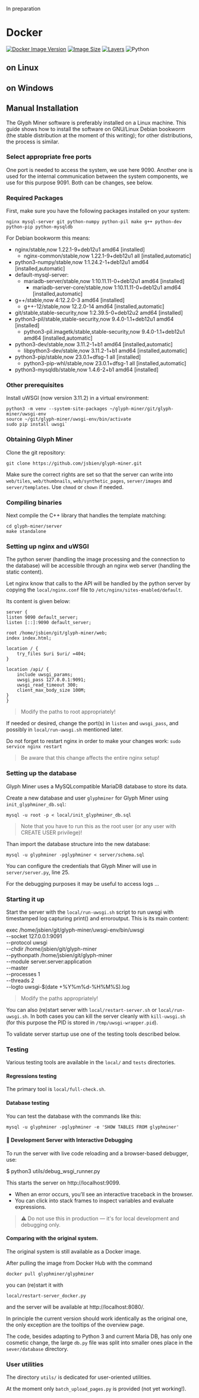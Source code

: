In preparation

# Docker

[![Docker Image Version](https://img.shields.io/docker/v/glyphminer/glyphminer?sort=semver)](https://hub.docker.com/r/glyphminer/glyphminer)
[![Image Size](https://img.shields.io/badge/size-203.6MB-lightgrey)](https://hub.docker.com/r/glyphminer/glyphminer) [![Layers](https://img.shields.io/badge/layers-18-blue)](https://hub.docker.com/r/glyphminer/glyphminer)
![Python](https://img.shields.io/badge/python-3.8%2B-blue)


## on Linux

## on Windows

## Manual Installation
The Glyph Miner software is preferably installed on a Linux
machine. This guide shows how to install the software on GNU/Linux
Debian bookworm (the stable distribution at the moment of this
writing); for other distributions, the process is similar.

### Select appropriate free ports

One port is needed to access the system, we use here 9090. Another one
is used for the internal communication between the system components,
we use for this purpose  9091. Both can be changes, see below.

### Required Packages
First, make sure you have the following packages installed on your system:

`nginx mysql-server git python-numpy python-pil make g++ python-dev python-pip python-mysqldb`

For Debian bookworm this means:

* nginx/stable,now 1.22.1-9+deb12u1 amd64 [installed]
  * nginx-common/stable,now 1.22.1-9+deb12u1 all [installed,automatic]
* python3-numpy/stable,now 1:1.24.2-1+deb12u1 amd64 [installed,automatic]
* default-mysql-server:
  * mariadb-server/stable,now 1:10.11.11-0+deb12u1 amd64 [installed]
     * mariadb-server-core/stable,now 1:10.11.11-0+deb12u1 amd64 [installed,automatic]
* g++/stable,now 4:12.2.0-3 amd64 [installed]
  * g++-12/stable,now 12.2.0-14 amd64 [installed,automatic]
* git/stable,stable-security,now 1:2.39.5-0+deb12u2 amd64 [installed]
* python3-pil/stable,stable-security,now 9.4.0-1.1+deb12u1 amd64 [installed]
  * python3-pil.imagetk/stable,stable-security,now 9.4.0-1.1+deb12u1 amd64 [installed,automatic]
* python3-dev/stable,now 3.11.2-1+b1 amd64 [installed,automatic]
  * libpython3-dev/stable,now 3.11.2-1+b1 amd64 [installed,automatic]
* python3-pip/stable,now 23.0.1+dfsg-1 all [installed]
  * python3-pip-whl/stable,now 23.0.1+dfsg-1 all [installed,automatic]
* python3-mysqldb/stable,now 1.4.6-2+b1 amd64 [installed]


### Other prerequisites

Install uWSGI (now version 3.11.2) in a virtual environment:


	python3 -m venv --system-site-packages ~/glyph-miner/git/glyph-miner/uwsgi-env
	source ~/git/glyph-miner/uwsgi-env/bin/activate
	sudo pip install uwsgi`

### Obtaining  Glyph Miner
Clone the git repository:

	
	git clone https://github.com/jsbien/glyph-miner.git

Make sure the correct rights are set so that the server can
write into `web/tiles`, `web/thumbnails`, `web/synthetic_pages`, `server/images`
and `server/templates`. Use `chmod` or `chown` if needed.



### Compiling binaries


Next compile the C++ library that handles the template matching:

    cd glyph-miner/server
    make standalone


### Setting up nginx and uWSGI
The python server (handling the image processing and the connection to the
database) will be accessible through an nginx web server (handling the static
content).

Let nginx know that calls to the API will be handled by the python server by
copying the `local/nginx.conf` file to `/etc/nginx/sites-enabled/default`.

Its content is given below:

	server {
    listen 9090 default_server;
    listen [::]:9090 default_server;

    root /home/jsbien/git/glyph-miner/web;
    index index.html;

    location / {
        try_files $uri $uri/ =404;
    }

    location /api/ {
        include uwsgi_params;
        uwsgi_pass 127.0.0.1:9091;
        uwsgi_read_timeout 300;
        client_max_body_size 100M;
    }
	}

> Modify the paths to root appropriately!


If needed or desired, change the port(s) in `listen` and `uwsgi_pass`,
and possibly in `local/run-uwsgi.sh` mentioned later.

Do not forget to restart nginx in order to make your changes work:
`sudo service nginx restart`

> Be aware that this change affects the entire nginx setup!

### Setting up the database
Glyph Miner uses a MySQLcompatible MariaDB database to store its
data.

Create a new database and user `glyphminer` for Glyph Miner
using `init_glyphminer_db.sql`:

	mysql -u root -p < local/init_glyphminer_db.sql

> Note that you have to run this as the root user (or any user with
CREATE USER privilege)!

Than import the database structure into the new database:

	mysql -u glyphminer -pglyphminer < server/schema.sql

You can configure the credentials that Glyph Miner will use in `server/server.py`,
line 25.

For the debugging purposes it may be useful to access logs ...

### Starting it up

Start the server with the `local/run-uwsgi.sh` script to run uwsgi
with timestamped log capturing print() and erroroutput.  This is its
main content:

exec /home/jsbien/git/glyph-miner/uwsgi-env/bin/uwsgi \
  --socket 127.0.0.1:9091 \
  --protocol uwsgi \
  --chdir /home/jsbien/git/glyph-miner \
  --pythonpath /home/jsbien/git/glyph-miner \
  --module server.server:application \
  --master \
  --processes 1 \
  --threads 2 \
  --logto uwsgi-$(date +%Y%m%d-%H%M%S).log

> Modify the paths appropriately!

You can also (re)start server with `local/restart-server.sh` or
`local/run-uwsgi.sh`. In both cases you can kill the server cleanly
with `kill-uwsgi.sh` (for this purpose the PID is stored in
`/tmp/uwsgi-wrapper.pid`).

To validate server startup use one of the testing tools described
below.

### Testing

Various testing tools are available in the `local/` and `tests`
directories.

#### Regressions testing

The primary tool is `local/full-check.sh`. 

#### Database testing

You can test the database with the commands like this:

	mysql -u glyphminer -pglyphminer -e 'SHOW TABLES FROM glyphminer'

#### 🔧 Development Server with Interactive Debugging

To run the server with live code reloading and a browser-based debugger, use:

$ python3 utils/debug_wsgi_runner.py

This starts the server on http://localhost:9099.

- When an error occurs, you’ll see an interactive traceback in the browser.
- You can click into stack frames to inspect variables and evaluate expressions.

> ⚠  Do not use this in production — it's for local development and debugging only.

#### Comparing with the original system.

The original system is still available as a Docker image.

After pulling the image from Docker Hub  with the command

    docker pull glyphminer/glyphminer

you can (re)start it with

	local/restart-server_docker.py

and the server will be available at http://localhost:8080/.

In principle the current version should work identically as the
original one, the only exception are the tooltips of the overview
page.

The code, besides adapting to Python 3 and current Maria DB, has only
one cosmetic change, the large `db.py` file was split into smaller
ones place in the `sever/database` directory.
	
### User utilities

The directory `utils/` is dedicated for user-oriented utilities.

At the moment only `batch_upload_pages.py` is provided (not yet
working!).
